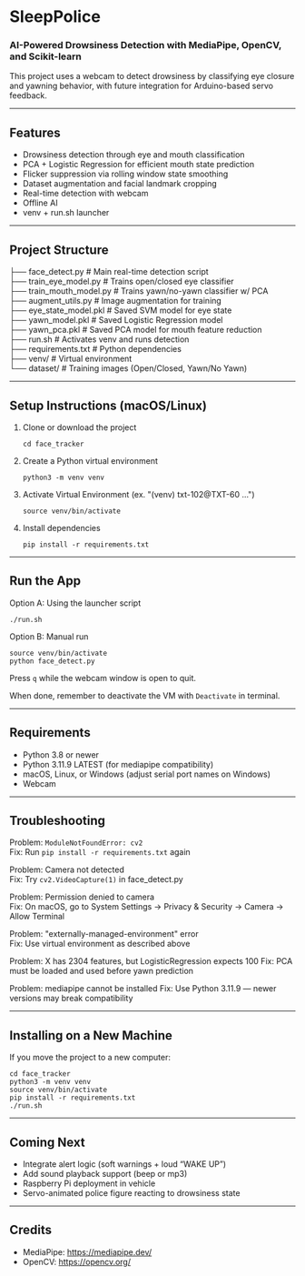 # SleepPolice
### AI-Powered Drowsiness Detection with MediaPipe, OpenCV, and Scikit-learn

This project uses a webcam to detect drowsiness by classifying eye closure and yawning behavior, with future integration for Arduino-based servo feedback.

---

## Features

- Drowsiness detection through eye and mouth classification
- PCA + Logistic Regression for efficient mouth state prediction
- Flicker suppression via rolling window state smoothing
- Dataset augmentation and facial landmark cropping
- Real-time detection with webcam
- Offline AI
- venv + run.sh launcher

---

## Project Structure
  
├── face_detect.py            # Main real-time detection script  
├── train_eye_model.py        # Trains open/closed eye classifier   
├── train_mouth_model.py      # Trains yawn/no-yawn classifier w/ PCA  
├── augment_utils.py          # Image augmentation for training  
├── eye_state_model.pkl       # Saved SVM model for eye state  
├── yawn_model.pkl            # Saved Logistic Regression model  
├── yawn_pca.pkl              # Saved PCA model for mouth feature reduction  
├── run.sh                    # Activates venv and runs detection  
├── requirements.txt          # Python dependencies  
├── venv/                     # Virtual environment  
└── dataset/                  # Training images (Open/Closed, Yawn/No Yawn)   
  
---

## Setup Instructions (macOS/Linux)

1. Clone or download the project

    `cd face_tracker`

2. Create a Python virtual environment

    `python3 -m venv venv`

3. Activate Virtual Environment (ex. "(venv) txt-102@TXT-60 ...")

    `source venv/bin/activate`

4. Install dependencies

    `pip install -r requirements.txt`

---

## Run the App

Option A: Using the launcher script

    ./run.sh

Option B: Manual run

    source venv/bin/activate
    python face_detect.py

Press `q` while the webcam window is open to quit.

When done, remember to deactivate the VM with `Deactivate` in terminal.

---

## Requirements

- Python 3.8 or newer
- Python 3.11.9 LATEST (for mediapipe compatibility)
- macOS, Linux, or Windows (adjust serial port names on Windows)
- Webcam

---

## Troubleshooting

Problem: `ModuleNotFoundError: cv2`  
Fix: Run `pip install -r requirements.txt` again

Problem: Camera not detected  
Fix: Try `cv2.VideoCapture(1)` in face_detect.py

Problem: Permission denied to camera  
Fix: On macOS, go to System Settings → Privacy & Security → Camera → Allow Terminal

Problem: "externally-managed-environment" error  
Fix: Use virtual environment as described above

Problem: X has 2304 features, but LogisticRegression expects 100
Fix: PCA must be loaded and used before yawn prediction

Problem: mediapipe cannot be installed
Fix: Use Python 3.11.9 — newer versions may break compatibility

---

## Installing on a New Machine

If you move the project to a new computer:

    cd face_tracker
    python3 -m venv venv
    source venv/bin/activate
    pip install -r requirements.txt
    ./run.sh

---

## Coming Next

- Integrate alert logic (soft warnings + loud “WAKE UP”)
- Add sound playback support (beep or mp3)
- Raspberry Pi deployment in vehicle
- Servo-animated police figure reacting to drowsiness state

---

## Credits

- MediaPipe: https://mediapipe.dev/
- OpenCV: https://opencv.org/
